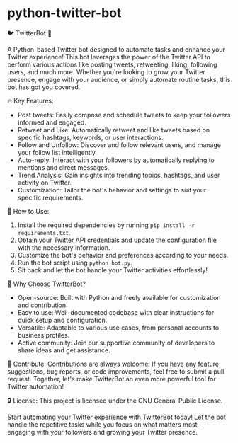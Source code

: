 # python-twitter-bot
🐦 TwitterBot 🤖

A Python-based Twitter bot designed to automate tasks and enhance your Twitter experience! This bot leverages the power of the Twitter API to perform various actions like posting tweets, retweeting, liking, following users, and much more. Whether you're looking to grow your Twitter presence, engage with your audience, or simply automate routine tasks, this bot has got you covered.

🔥 Key Features:
- Post tweets: Easily compose and schedule tweets to keep your followers informed and engaged.
- Retweet and Like: Automatically retweet and like tweets based on specific hashtags, keywords, or user interactions.
- Follow and Unfollow: Discover and follow relevant users, and manage your follow list intelligently.
- Auto-reply: Interact with your followers by automatically replying to mentions and direct messages.
- Trend Analysis: Gain insights into trending topics, hashtags, and user activity on Twitter.
- Customization: Tailor the bot's behavior and settings to suit your specific requirements.

🚀 How to Use:
1. Install the required dependencies by running `pip install -r requirements.txt`.
2. Obtain your Twitter API credentials and update the configuration file with the necessary information.
3. Customize the bot's behavior and preferences according to your needs.
4. Run the bot script using `python bot.py`.
5. Sit back and let the bot handle your Twitter activities effortlessly!

🌟 Why Choose TwitterBot?
- Open-source: Built with Python and freely available for customization and contribution.
- Easy to use: Well-documented codebase with clear instructions for quick setup and configuration.
- Versatile: Adaptable to various use cases, from personal accounts to business profiles.
- Active community: Join our supportive community of developers to share ideas and get assistance.

🤝 Contribute:
Contributions are always welcome! If you have any feature suggestions, bug reports, or code improvements, feel free to submit a pull request. Together, let's make TwitterBot an even more powerful tool for Twitter automation!


🔒 License:
This project is licensed under the GNU General Public License. 

Start automating your Twitter experience with TwitterBot today! Let the bot handle the repetitive tasks while you focus on what matters most - engaging with your followers and growing your Twitter presence.
